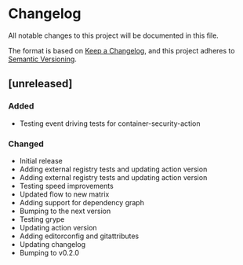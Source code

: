 # Changelog

All notable changes to this project will be documented in this file.

The format is based on [Keep a Changelog](https://keepachangelog.com/en/1.0.0/),
and this project adheres to [Semantic Versioning](https://semver.org/spec/v2.0.0.html).
## [unreleased]

### Added


- Testing event driving tests for container-security-action


### Changed


- Initial release
- Adding external registry tests and updating action version
- Adding external registry tests and updating action version
- Testing speed improvements
- Updated flow to new matrix
- Adding support for dependency graph
- Bumping to the next version
- Testing grype
- Updating action version
- Adding editorconfig and gitattributes
- Updating changelog
- Bumping to v0.2.0



